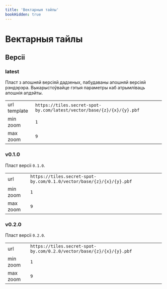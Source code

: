 ```yaml
---
title: 'Вектарныя тайлы'
bookHidden: true
---
```

# Вектарныя тайлы

## Версіі

### latest

Пласт з апошняй версіяй дадзеных, пабудаваны апошняй версіяй рэндэрэра.
Выкарыстоўвайце гэтыя параметры каб атрымліваць апошнія апдэйты.

|              |                                                                       |  
|--------------|-----------------------------------------------------------------------|
| url template | `https://tiles.secret-spot-by.com/latest/vector/base/{z}/{x}/{y}.pbf` |  
| min zoom     | `1`                                                                   |
| max zoom     | `9`                                                                   |


### v0.1.0

Пласт версіі `0.1.0`.

|          |                                                                       |
|----------|-----------------------------------------------------------------------|
| url      | `https://tiles.secret-spot-by.com/0.1.0/vector/base/{z}/{x}/{y}.pbf`  |      
| min zoom | `1`                                                                   |
| max zoom | `9`                                                                   |


### v0.2.0

Пласт версіі `0.2.0`.

|          |                                                                      |
|----------|----------------------------------------------------------------------|
| url      | `https://tiles.secret-spot-by.com/0.2.0/vector/base/{z}/{x}/{y}.pbf` |      
| min zoom | `1`                                                                  |
| max zoom | `9`                                                                  |
